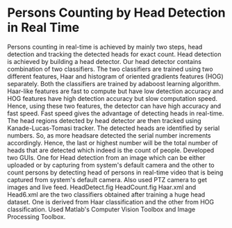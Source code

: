 # Persons Counting by Head Detection in Real Time
Persons counting in real-time is achieved by mainly two steps, head detection and tracking the detected heads for exact count. Head detection is achieved by building a head detector. Our head detector contains combination of two classifiers. The two classifiers are trained using two different features, Haar and histogram of oriented gradients features (HOG) separately. Both the classifiers are trained by adaboost learning algorithm. Haar-like features are fast to compute but have low detection accuracy and HOG features have high detection accuracy but slow computation speed. Hence, using these two features, the detector can have high accuracy and fast speed. Fast speed gives the advantage of detecting heads in real-time. 
The head regions detected by head detector are then tracked using Kanade-Lucas-Tomasi tracker. The detected heads are identified by serial numbers. So, as more headsare detected the serial number increments accordingly. Hence, the last or highest number will be the total number of heads that are detected which indeed is the count of people. 
Developed two GUIs. One for Head detection from an image which can be either uploaded or by capturing from system's default camera and the other to count persons by detecting head of persons in real-time video that is being captured from system's default camera. Also used PTZ camera to get images and live feed. 
HeadDetect.fig 
HeadCount.fig 
Haar.xml and Head6.xml are the two classifiers obtained after training a huge head dataset. One is derived from Haar classification and the other from HOG classification. 
Used Matlab's Computer Vision Toolbox and Image Processing Toolbox.
